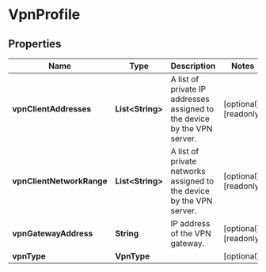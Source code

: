 

# VpnProfile


## Properties

| Name | Type | Description | Notes |
|------------ | ------------- | ------------- | -------------|
|**vpnClientAddresses** | **List&lt;String&gt;** | A list of private IP addresses assigned to the device by the VPN server. |  [optional] [readonly] |
|**vpnClientNetworkRange** | **List&lt;String&gt;** | A list of private networks assigned to the device by the VPN server. |  [optional] [readonly] |
|**vpnGatewayAddress** | **String** | IP address of the VPN gateway. |  [optional] [readonly] |
|**vpnType** | **VpnType** |  |  [optional] |



